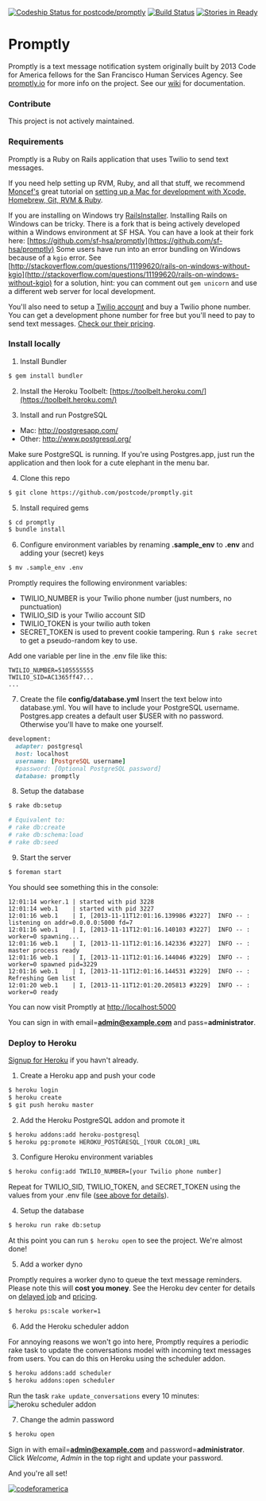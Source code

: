 [ ![Codeship Status for postcode/promptly](https://www.codeship.io/projects/ec855670-2bd6-0132-f980-1e923bfe56e2/status)](https://www.codeship.io/projects/38700)
[![Build Status](https://travis-ci.org/postcode/promptly.png?branch=master)](https://travis-ci.org/postcode/promptly)
[![Stories in Ready](https://badge.waffle.io/codeforamerica/promptly.png?label=ready)](https://waffle.io/codeforamerica/promptly)


# Promptly
Promptly is a text message notification system originally built by 2013 Code for America fellows for the San Francisco Human Services Agency. See [promptly.io](http://promptly.io) for more info on the project. See our [wiki](https://github.com/postcode/promptly/wiki) for documentation.

### Contribute
This project is not actively maintained.

### Requirements

Promptly is a Ruby on Rails application that uses Twilio to send text messages.

If you need help setting up RVM, Ruby, and all that stuff, we recommend [Moncef's](http://about.me/moncef) great tutorial on [setting up a Mac for development with Xcode, Homebrew, Git, RVM & Ruby](http://www.moncefbelyamani.com/how-to-install-xcode-homebrew-git-rvm-ruby-on-mac/).

If you are installing on Windows try [RailsInstaller](http://railsinstaller.org/en). Installing Rails on Windows can be tricky. There is a fork that is being actively developed within a Windows environment at SF HSA. You can have a look at their fork here: [https://github.com/sf-hsa/promptly](https://github.com/sf-hsa/promptly) Some users have run into an error bundling on Windows because of a `kgio` error. See [http://stackoverflow.com/questions/11199620/rails-on-windows-without-kgio](http://stackoverflow.com/questions/11199620/rails-on-windows-without-kgio) for a solution, hint: you can comment out `gem unicorn` and use a different web server for local development.

You'll also need to setup a [Twilio account](https://www.twilio.com/) and buy a Twilio phone number. You can get a development phone number for free but you'll need to pay to send text messages. [Check our their pricing](https://www.twilio.com/sms/pricing).

### Install locally
1) Install Bundler
```sh
$ gem install bundler
```

2) Install the Heroku Toolbelt: [https://toolbelt.heroku.com/](https://toolbelt.heroku.com/)

3) Install and run PostgreSQL
- Mac: http://postgresapp.com/
- Other: http://www.postgresql.org/

Make sure PostgreSQL is running. If you're using Postgres.app, just run the application and then look for a cute elephant in the menu bar.

4) Clone this repo
```sh
$ git clone https://github.com/postcode/promptly.git
```

5) Install required gems
```sh
$ cd promptly
$ bundle install
```

6) Configure environment variables by renaming **.sample_env** to **.env** and adding your (secret) keys
```sh
$ mv .sample_env .env
```

Promptly requires the following environment variables:
- TWILIO_NUMBER is your Twilio phone number (just numbers, no punctuation)
- TWILIO_SID is your Twilio account SID 
- TWILIO_TOKEN is your twilio auth token
- SECRET_TOKEN is used to prevent cookie tampering. Run `$ rake secret` to get a pseudo-random key to use.

Add one variable per line in the .env file like this:
```
TWILIO_NUMBER=5105555555
TWILIO_SID=AC1365ff47...
...
```

7) Create the file **config/database.yml**
Insert the text below into database.yml. You will have to include your PostgreSQL username. Postgres.app creates a default user $USER with no password. Otherwise you'll have to make one yourself.

```ruby
development:
  adapter: postgresql
  host: localhost
  username: [PostgreSQL username]
  #password: [Optional PostgreSQL password]
  database: promptly
```

8) Setup the database
```sh
$ rake db:setup

# Equivalent to:
# rake db:create
# rake db:schema:load
# rake db:seed
```

9) Start the server
```sh
$ foreman start
```
You should see something this in the console:

```
12:01:14 worker.1 | started with pid 3228
12:01:14 web.1    | started with pid 3227
12:01:16 web.1    | I, [2013-11-11T12:01:16.139986 #3227]  INFO -- : listening on addr=0.0.0.0:5000 fd=7
12:01:16 web.1    | I, [2013-11-11T12:01:16.140103 #3227]  INFO -- : worker=0 spawning...
12:01:16 web.1    | I, [2013-11-11T12:01:16.142336 #3227]  INFO -- : master process ready
12:01:16 web.1    | I, [2013-11-11T12:01:16.144046 #3229]  INFO -- : worker=0 spawned pid=3229
12:01:16 web.1    | I, [2013-11-11T12:01:16.144531 #3229]  INFO -- : Refreshing Gem list
12:01:20 web.1    | I, [2013-11-11T12:01:20.205813 #3229]  INFO -- : worker=0 ready
```

You can now visit Promptly at <a href="http://localhost:5000">http://localhost:5000</a>

You can sign in with email=**admin@example.com** and pass=**administrator**.

### Deploy to Heroku
[Signup for Heroku](https://id.heroku.com/signup) if you havn't already.

1) Create a Heroku app and push your code
```sh
$ heroku login
$ heroku create
$ git push heroku master
```

2) Add the Heroku PostgreSQL addon and promote it
```sh
$ heroku addons:add heroku-postgresql
$ heroku pg:promote HEROKU_POSTGRESQL_[YOUR COLOR]_URL
```

3) Configure Heroku environment variables
```sh
$ heroku config:add TWILIO_NUMBER=[your Twilio phone number]
```
Repeat for TWILIO_SID, TWILIO_TOKEN, and SECRET_TOKEN using the values from your .env file ([see above for details](#install-locally)).

4) Setup the database
```sh
$ heroku run rake db:setup
```

At this point you can run `$ heroku open` to see the project. We're almost done!

5) Add a worker dyno

Promptly requires a worker dyno to queue the text message reminders. Please note this will **cost you money**. See the Heroku dev center for details on [delayed job](https://devcenter.heroku.com/articles/delayed-job) and [pricing](https://devcenter.heroku.com/categories/billing).

```sh
$ heroku ps:scale worker=1
```

6) Add the Heroku scheduler addon

For annoying reasons we won't go into here, Promptly requires a periodic rake task to update the conversations model with incoming text messages from users. You can do this on Heroku using the scheduler addon.

```sh
$ heroku addons:add scheduler
$ heroku addons:open scheduler
```
Run the task `rake update_conversations` every 10 minutes:
![heroku scheduler addon](http://postcode.github.io/promptly/heroku-scheduler-addon.png)

7) Change the admin password
```sh
$ heroku open
```

Sign in with email=**admin@example.com** and password=**administrator**. Click *Welcome, Admin* in the top right and update your password.

And you're all set!

<a href="#"><img src="https://a248.e.akamai.net/camo.github.com/e8ce7fcd025087eebe85499c7bf4b5ac57f12b1e/687474703a2f2f73746174732e636f6465666f72616d65726963612e6f72672f636f6465666f72616d65726963612f6366615f74656d706c6174652e706e67" alt="codeforamerica"/></a>
